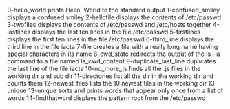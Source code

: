 0-hello_world prints Hello, World to the standard output
1-confused_smiley displays a confused smiley
2-hellofile displays the contents of /etc/passwd
3-twofiles displays the contents of /etc/passwd and /etc/hosts together
4-lastlines displays the last ten lines in the file /etc/passwd
5-firstlines displays the first ten lines in the file /etc/passwd
6-third_line displays the third line in the file iacta
7-file creates a file with a really long name having special characters in its name
8-cwd_state redirects the output of the ls -la command to a file named ls_cwd_content
9-duplicate_last_line duplicates the last line of the file iacta
10-no_more_js finds all the .js files in the working dir and sub dir
11-directories list all the dir in the working dir and counts them
12-newest_files lists the 10 newest files in the wprking dir 13-unique
13-unique sorts and prints words that appear only once from a list of words 
14-findthatword displays the pattern root from the /etc/passwd


